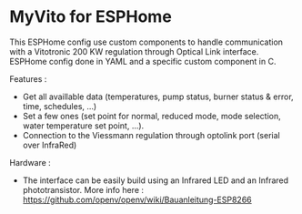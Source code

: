 # MyVito for ESPHome


This ESPHome config use custom components to handle communication with a Vitotronic 200 KW regulation through Optical Link interface.  ESPHome config done in YAML and a specific custom component in C.

Features :

* Get all availlable data (temperatures, pump status, burner status & error, time, schedules, ...)
* Set a few ones (set point for normal, reduced mode, mode selection, water temperature set point, ...).
* Connection to the Viessmann regulation through optolink port (serial over InfraRed)

Hardware :
* The interface can be easily build using an Infrared LED and an Infrared phototransistor.  More info here : https://github.com/openv/openv/wiki/Bauanleitung-ESP8266
